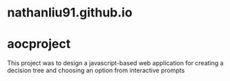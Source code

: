 # nathanliu91.github.io
# aocproject
This project was to design a javascript-based web application for creating a decision tree and choosing an option from interactive prompts